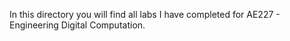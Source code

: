 In this directory you will find all labs I have completed for AE227 - Engineering Digital Computation.
